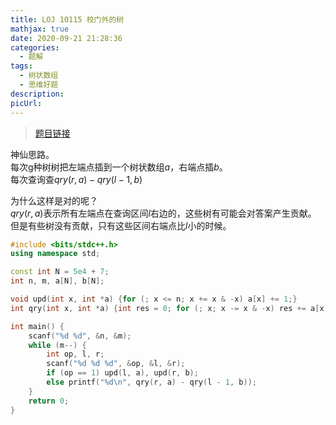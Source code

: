 ```yaml
---
title: LOJ 10115 校门外的树
mathjax: true
date: 2020-09-21 21:28:36
categories: 
  - 题解
tags: 
  - 树状数组
  - 思维好题
description: 
picUrl: 
---
```



>[题目链接](https://loj.ac/problem/10115)  

神仙思路。  
每次g种树树把左端点插到一个树状数组$a$，右端点插$b$。  
每次查询查$qry(r,a)-qry(l-1,b)$   

为什么这样是对的呢？  
$qry(r,a)$表示所有左端点在查询区间$l$右边的，这些树有可能会对答案产生贡献。  
但是有些树没有贡献，只有这些区间右端点比$l$小的时候。  

```cpp
#include <bits/stdc++.h>
using namespace std;

const int N = 5e4 + 7;
int n, m, a[N], b[N];

void upd(int x, int *a) {for (; x <= n; x += x & -x) a[x] += 1;}
int qry(int x, int *a) {int res = 0; for (; x; x -= x & -x) res += a[x]; return res;} 

int main() {
    scanf("%d %d", &n, &m);
	while (m--) {
		int op, l, r;
		scanf("%d %d %d", &op, &l, &r);
		if (op == 1) upd(l, a), upd(r, b);
		else printf("%d\n", qry(r, a) - qry(l - 1, b));
	}
	return 0;
}
```